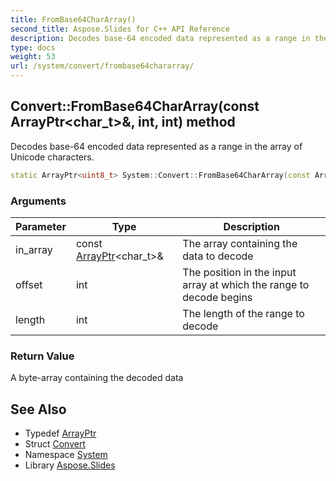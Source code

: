 ```yaml
---
title: FromBase64CharArray()
second_title: Aspose.Slides for C++ API Reference
description: Decodes base-64 encoded data represented as a range in the array of Unicode characters.
type: docs
weight: 53
url: /system/convert/frombase64chararray/
---
```

## Convert::FromBase64CharArray(const ArrayPtr\<char_t\>\&, int, int) method


Decodes base-64 encoded data represented as a range in the array of Unicode characters.

```cpp
static ArrayPtr<uint8_t> System::Convert::FromBase64CharArray(const ArrayPtr<char_t> &in_array, int offset, int length)
```


### Arguments

| Parameter | Type | Description |
| --- | --- | --- |
| in_array | const [ArrayPtr](../../arrayptr/)\<char_t\>\& | The array containing the data to decode |
| offset | int | The position in the input array at which the range to decode begins |
| length | int | The length of the range to decode |

### Return Value

A byte-array containing the decoded data

## See Also

* Typedef [ArrayPtr](../../arrayptr/)
* Struct [Convert](../)
* Namespace [System](../../)
* Library [Aspose.Slides](../../../)